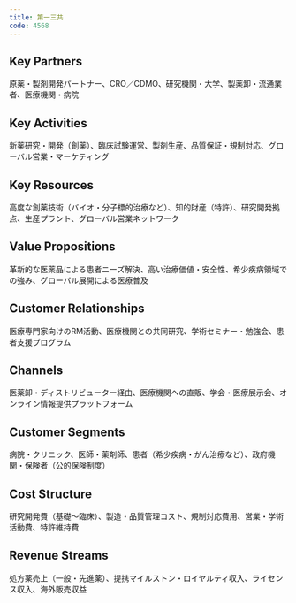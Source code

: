 ```yaml
---
title: 第一三共
code: 4568
---
```


## Key Partners
原薬・製剤開発パートナー、CRO／CDMO、研究機関・大学、製薬卸・流通業者、医療機関・病院

## Key Activities
新薬研究・開発（創薬）、臨床試験運営、製剤生産、品質保証・規制対応、グローバル営業・マーケティング

## Key Resources
高度な創薬技術（バイオ・分子標的治療など）、知的財産（特許）、研究開発拠点、生産プラント、グローバル営業ネットワーク

## Value Propositions
革新的な医薬品による患者ニーズ解決、高い治療価値・安全性、希少疾病領域での強み、グローバル展開による医療普及

## Customer Relationships
医療専門家向けのRM活動、医療機関との共同研究、学術セミナー・勉強会、患者支援プログラム

## Channels
医薬卸・ディストリビューター経由、医療機関への直販、学会・医療展示会、オンライン情報提供プラットフォーム

## Customer Segments
病院・クリニック、医師・薬剤師、患者（希少疾病・がん治療など）、政府機関・保険者（公的保険制度）

## Cost Structure
研究開発費（基礎～臨床）、製造・品質管理コスト、規制対応費用、営業・学術活動費、特許維持費

## Revenue Streams
処方薬売上（一般・先進薬）、提携マイルストン・ロイヤルティ収入、ライセンス収入、海外販売収益  
